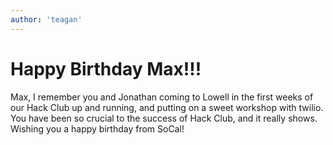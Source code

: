 ```yaml
---
author: 'teagan'
---
```


# Happy Birthday Max!!!
Max, I remember you and Jonathan coming to Lowell in the first weeks of our Hack Club up and running, and putting on a sweet
workshop with twilio. You have been so crucial to the success of Hack Club, and it really shows. Wishing you a happy birthday 
from SoCal!
